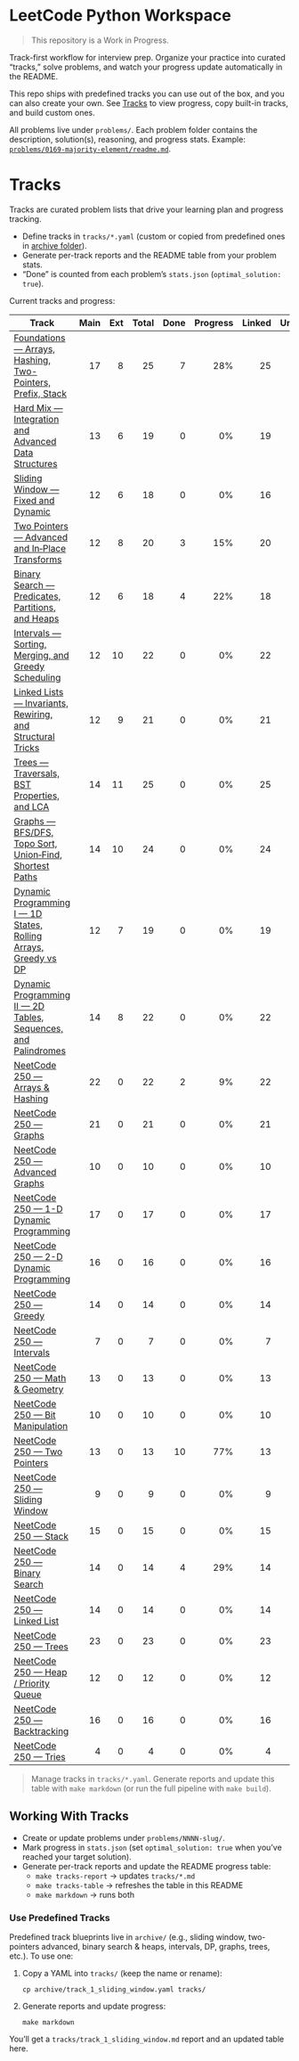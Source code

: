 # LeetCode Python Workspace

> This repository is a Work in Progress.

Track-first workflow for interview prep. Organize your practice into curated “tracks,” solve problems, and
watch your progress update automatically in the README.

This repo ships with predefined tracks you can use out of the box, and you can also create your own. See
[Tracks](#tracks) to view progress, copy built-in tracks, and build custom ones.

All problems live under `problems/`. Each problem folder contains the description, solution(s), reasoning, and
progress stats. Example:
[`problems/0169-majority-element/readme.md`](/problems/0169-majority-element/readme.md).

# Tracks

Tracks are curated problem lists that drive your learning plan and progress tracking.

- Define tracks in `tracks/*.yaml` (custom or copied from predefined ones in [archive folder](/archive/)).
- Generate per-track reports and the README table from your problem stats.
- “Done” is counted from each problem’s `stats.json` (`optimal_solution: true`).

Current tracks and progress:

<!-- BEGIN_TRACKS_TABLE -->
| Track | Main | Ext | Total | Done | Progress | Linked | Unlinked |
|---|---:|---:|---:|---:|---:|---:|---:|
| [Foundations — Arrays, Hashing, Two-Pointers, Prefix, Stack](tracks/track_0_foundations.md) | 17 | 8 | 25 | 7 | 28%                 | 25 | 0 |
| [Hard Mix — Integration and Advanced Data Structures](tracks/track_10_hard_mix.md) | 13 | 6 | 19 | 0 | 0%                 | 19 | 0 |
| [Sliding Window — Fixed and Dynamic](tracks/track_1_sliding_window.md) | 12 | 6 | 18 | 0 | 0%                 | 16 | 2 |
| [Two Pointers — Advanced and In‑Place Transforms](tracks/track_2_two_pointers_advanced.md) | 12 | 8 | 20 | 3 | 15%                 | 20 | 0 |
| [Binary Search — Predicates, Partitions, and Heaps](tracks/track_3_binary_search_heaps.md) | 12 | 6 | 18 | 4 | 22%                 | 18 | 0 |
| [Intervals — Sorting, Merging, and Greedy Scheduling](tracks/track_4_intervals.md) | 12 | 10 | 22 | 0 | 0%                 | 22 | 0 |
| [Linked Lists — Invariants, Rewiring, and Structural Tricks](tracks/track_5_linked_lists.md) | 12 | 9 | 21 | 0 | 0%                 | 21 | 0 |
| [Trees — Traversals, BST Properties, and LCA](tracks/track_6_trees_basics.md) | 14 | 11 | 25 | 0 | 0%                 | 25 | 0 |
| [Graphs — BFS/DFS, Topo Sort, Union‑Find, Shortest Paths](tracks/track_7_graphs_basics.md) | 14 | 10 | 24 | 0 | 0%                 | 24 | 0 |
| [Dynamic Programming I — 1D States, Rolling Arrays, Greedy vs DP](tracks/track_8_dynamic_programming_i.md) | 12 | 7 | 19 | 0 | 0%                 | 19 | 0 |
| [Dynamic Programming II — 2D Tables, Sequences, and Palindromes](tracks/track_9_dynamic_programming_ii.md) | 14 | 8 | 22 | 0 | 0%                 | 22 | 0 |
| [NeetCode 250 — Arrays & Hashing](tracks/track_neetcode_0_arrays_hashing.md) | 22 | 0 | 22 | 2 | 9%                 | 22 | 0 |
| [NeetCode 250 — Graphs](tracks/track_neetcode_10_graphs.md) | 21 | 0 | 21 | 0 | 0%                 | 21 | 0 |
| [NeetCode 250 — Advanced Graphs](tracks/track_neetcode_11_advanced_graphs.md) | 10 | 0 | 10 | 0 | 0%                 | 10 | 0 |
| [NeetCode 250 — 1-D Dynamic Programming](tracks/track_neetcode_12_1_d_dynamic_programming.md) | 17 | 0 | 17 | 0 | 0%                 | 17 | 0 |
| [NeetCode 250 — 2-D Dynamic Programming](tracks/track_neetcode_13_2_d_dynamic_programming.md) | 16 | 0 | 16 | 0 | 0%                 | 16 | 0 |
| [NeetCode 250 — Greedy](tracks/track_neetcode_14_greedy.md) | 14 | 0 | 14 | 0 | 0%                 | 14 | 0 |
| [NeetCode 250 — Intervals](tracks/track_neetcode_15_intervals.md) | 7 | 0 | 7 | 0 | 0%                 | 7 | 0 |
| [NeetCode 250 — Math & Geometry](tracks/track_neetcode_16_math_geometry.md) | 13 | 0 | 13 | 0 | 0%                 | 13 | 0 |
| [NeetCode 250 — Bit Manipulation](tracks/track_neetcode_17_bit_manipulation.md) | 10 | 0 | 10 | 0 | 0%                 | 10 | 0 |
| [NeetCode 250 — Two Pointers](tracks/track_neetcode_1_two_pointers.md) | 13 | 0 | 13 | 10 | 77%                 | 13 | 0 |
| [NeetCode 250 — Sliding Window](tracks/track_neetcode_2_sliding_window.md) | 9 | 0 | 9 | 0 | 0%                 | 9 | 0 |
| [NeetCode 250 — Stack](tracks/track_neetcode_3_stack.md) | 15 | 0 | 15 | 0 | 0%                 | 15 | 0 |
| [NeetCode 250 — Binary Search](tracks/track_neetcode_4_binary_search.md) | 14 | 0 | 14 | 4 | 29%                 | 14 | 0 |
| [NeetCode 250 — Linked List](tracks/track_neetcode_5_linked_list.md) | 14 | 0 | 14 | 0 | 0%                 | 14 | 0 |
| [NeetCode 250 — Trees](tracks/track_neetcode_6_trees.md) | 23 | 0 | 23 | 0 | 0%                 | 23 | 0 |
| [NeetCode 250 — Heap / Priority Queue](tracks/track_neetcode_7_heap_priority_queue.md) | 12 | 0 | 12 | 0 | 0%                 | 12 | 0 |
| [NeetCode 250 — Backtracking](tracks/track_neetcode_8_backtracking.md) | 16 | 0 | 16 | 0 | 0%                 | 16 | 0 |
| [NeetCode 250 — Tries](tracks/track_neetcode_9_tries.md) | 4 | 0 | 4 | 0 | 0%                 | 4 | 0 |
<!-- END_TRACKS_TABLE -->

> Manage tracks in `tracks/*.yaml`. Generate reports and update this table with `make markdown` (or run the
> full pipeline with `make build`).

## Working With Tracks

- Create or update problems under `problems/NNNN-slug/`.
- Mark progress in `stats.json` (set `optimal_solution: true` when you’ve reached your target solution).
- Generate per-track reports and update the README progress table:
    - `make tracks-report` → updates `tracks/*.md`
    - `make tracks-table` → refreshes the table in this README
    - `make markdown` → runs both

### Use Predefined Tracks

Predefined track blueprints live in `archive/` (e.g., sliding window, two-pointers advanced, binary search &
heaps, intervals, DP, graphs, trees, etc.). To use one:

1. Copy a YAML into `tracks/` (keep the name or rename):

    `cp archive/track_1_sliding_window.yaml tracks/`

1. Generate reports and update progress:

    `make markdown`

You’ll get a `tracks/track_1_sliding_window.md` report and an updated table here.
